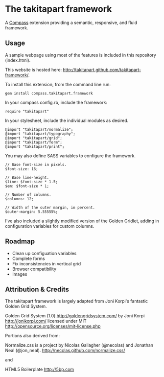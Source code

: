The takitapart framework
========================
A [Compass](http://compass-style.org) extension providing a semantic, responsive, and fluid framework.

Usage
-----
A sample webpage using most of the features is included in this repository (index.html).

This website is hosted here: http://takitapart.github.com/takitapart-framework/.

To install this extension, from the command line run:

	gem install compass.takitapart.framework

In your compass config.rb, include the framework:

    require "takitapart"

In your stylesheet, include the individual modules as desired.

    @import "takitapart/normalize";
    @import "takitapart/typography";
    @import "takitapart/grid";
    @import "takitapart/form";
    @import "takitapart/print";

You may also define SASS variables to configure the framework.

    // Base font-size in pixels.
    $font-size: 16;

    // Base line-height.
    $line: $font-size * 1.5;
    $em: $font-size * 1;

    // Number of columns.
    $columns: 12;

    // Width of the outer margin, in percent.
    $outer-margin: 5.55555%;

I've also included a slightly modified version of the Golden Gridlet, adding in configuration 
variables for custom columns. 

Roadmap
-------
+ Clean up configuation variables
+ Complete forms
+ Fix inconsistencies in vertical grid
+ Browser compatibility
+ Images

Attribution & Credits
---------------------
The takitapart framework is largely adapted from Joni Korpi's fantastic
Golden Grid System.

Golden Grid System (1.0) 	<http://goldengridsystem.com/>
by Joni Korpi               <http://jonikorpi.com/>
licensed under MIT          <http://opensource.org/licenses/mit-license.php>

Portions also derived from:

Normalize.css is a project by Nicolas Gallagher (@necolas) and Jonathan Neal (@jon_neal).
http://necolas.github.com/normalize.css/

and

HTML5 Boilerplate
http://5bp.com
